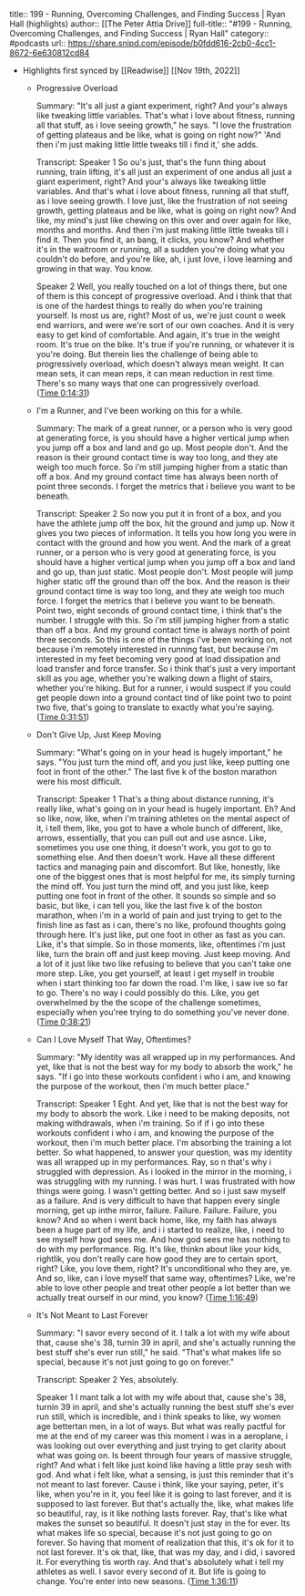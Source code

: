 title:: 199 - Running, Overcoming Challenges, and Finding Success | Ryan Hall (highlights)
author:: [[The Peter Attia Drive]]
full-title:: "\#199 - Running, Overcoming Challenges, and Finding Success | Ryan Hall"
category:: #podcasts
url:: https://share.snipd.com/episode/b0fdd616-2cb0-4cc1-8672-6e630812cd84

- Highlights first synced by [[Readwise]] [[Nov 19th, 2022]]
	- Progressive Overload
	  
	  Summary:
	  "It's all just a giant experiment, right? And your's always like tweaking little variables. That's what i love about fitness, running all that stuff, as i love seeing growth," he says. "I love the frustration of getting plateaus and be like, what is going on right now?" 'And then i'm just making little little tweaks till i find it,' she adds.
	  
	  Transcript:
	  Speaker 1
	  So ou's just, that's the funn thing about running, train lifting, it's all just an experiment of one andus all just a giant experiment, right? And your's always like tweaking little variables. And that's what i love about fitness, running all that stuff, as i love seeing growth. I love just, like the frustration of not seeing growth, getting plateaus and be like, what is going on right now? And like, my mind's just like chewing on this over and over again for like, months and months. And then i'm just making little little tweaks till i find it. Then you find it, an bang, it clicks, you know? And whether it's in the waitroom or running, all a sudden you're doing what you couldn't do before, and you're like, ah, i just love, i love learning and growing in that way. You know.
	  
	  Speaker 2
	  Well, you really touched on a lot of things there, but one of them is this concept of progressive overload. And i think that that is one of the hardest things to really do when you're training yourself. Is most us are, right? Most of us, we're just count o week end warriors, and were we're sort of our own coaches. And it is very easy to get kind of comfortable. And again, it's true in the weight room. It's true on the bike. It's true if you're running, or whatever it is you're doing. But therein lies the challenge of being able to progressively overload, which doesn't always mean weight. It can mean sets, it can mean reps, it can mean reduction in rest time. There's so many ways that one can progressively overload. ([Time 0:14:31](https://share.snipd.com/snip/74fbcd0a-9d93-41b6-9f51-ae518d29b48a))
	- I'm a Runner, and I've been working on this for a while.
	  
	  Summary:
	  The mark of a great runner, or a person who is very good at generating force, is you should have a higher vertical jump when you jump off a box and land and go up. Most people don't. And the reason is their ground contact time is way too long, and they ate weigh too much force. So i'm still jumping higher from a static than off a box. And my ground contact time has always been north of point three seconds. I forget the metrics that i believe you want to be beneath.
	  
	  Transcript:
	  Speaker 2
	  So now you put it in front of a box, and you have the athlete jump off the box, hit the ground and jump up. Now it gives you two pieces of information. It tells you how long you were in contact with the ground and how you went. And the mark of a great runner, or a person who is very good at generating force, is you should have a higher vertical jump when you jump off a box and land and go up, than just static. Most people don't. Most people will jump higher static off the ground than off the box. And the reason is their ground contact time is way too long, and they ate weigh too much force. I forget the metrics that i believe you want to be beneath. Point two, eight seconds of ground contact time, i think that's the number. I struggle with this. So i'm still jumping higher from a static than off a box. And my ground contact time is always north of point three seconds. So this is one of the things i've been working on, not because i'm remotely interested in running fast, but because i'm interested in my feet becoming very good at load dissipation and load transfer and force transfer. So i think that's just a very important skill as you age, whether you're walking down a flight of stairs, whether you're hiking. But for a runner, i would suspect if you could get people down into a ground contact tind of like point two to point two five, that's going to translate to exactly what you're saying. ([Time 0:31:51](https://share.snipd.com/snip/84ddf757-f614-4d1f-8fe1-f3d7cb121cb0))
	- Don't Give Up, Just Keep Moving
	  
	  Summary:
	  "What's going on in your head is hugely important," he says. "You just turn the mind off, and you just like, keep putting one foot in front of the other." The last five k of the boston marathon were his most difficult.
	  
	  Transcript:
	  Speaker 1
	  That's a thing about distance running, it's really like, what's going on in your head is hugely important. Eh? And so like, now, like, when i'm training athletes on the mental aspect of it, i tell them, like, you got to have a whole bunch of different, like, arrows, essentially, that you can pull out and use asnce. Like, sometimes you use one thing, it doesn't work, you got to go to something else. And then doesn't work. Have all these different tactics and managing pain and discomfort. But like, honestly, like one of the biggest ones that is most helpful for me, its simply turning the mind off. You just turn the mind off, and you just like, keep putting one foot in front of the other. It sounds so simple and so basic, but like, i can tell you, like the last five k of the boston marathon, when i'm in a world of pain and just trying to get to the finish line as fast as i can, there's no like, profound thoughts going through here. It's just like, put one foot in other as fast as you can. Like, it's that simple. So in those moments, like, oftentimes i'm just like, turn the brain off and just keep moving. Just keep moving. And a lot of it just like two like refusing to believe that you can't take one more step. Like, you get yourself, at least i get myself in trouble when i start thinking too far down the road. I'm like, i saw ive so far to go. There's no way i could possibly do this. Like, you get overwhelmed by the the scope of the challenge sometimes, especially when you'ree trying to do something you've never done. ([Time 0:38:21](https://share.snipd.com/snip/0375dbeb-e103-4501-8df0-a4ff3877fca3))
	- Can I Love Myself That Way, Oftentimes?
	  
	  Summary:
	  "My identity was all wrapped up in my performances. And yet, like that is not the best way for my body to absorb the work," he says. "If i go into these workouts confident i who i am, and knowing the purpose of the workout, then i'm much better place."
	  
	  Transcript:
	  Speaker 1
	  Eght. And yet, like that is not the best way for my body to absorb the work. Like i need to be making deposits, not making withdrawals, when i'm training. So if if i go into these workouts confident i who i am, and knowing the purpose of the workout, then i'm much better place. I'm absorbing the training a lot better. So what happened, to answer your question, was my identity was all wrapped up in my performances. Ray, so n that's why i struggled with depression. As i looked in the mirror in the morning, i was struggling with my running. I was hurt. I was frustrated with how things were going. I wasn't getting better. And so i just saw myself as a failure. And is very difficult to have that happen every single morning, get up inthe mirror, failure. Failure. Failure. Failure, you know? And so when i went back home, like, my faith has always been a huge part of my life, and i i started to realize, like, i need to see myself how god sees me. And how god sees me has nothing to do with my performance. Rig. It's like, thinkn about like your kids, rightlik, you don't really care how good they are to certain sport, right? Like, you love them, right? It's unconditional who they are, ye. And so, like, can i love myself that same way, oftentimes? Like, we're able to love other people and treat other people a lot better than we actually treat ourself in our mind, you know? ([Time 1:16:49](https://share.snipd.com/snip/8ff52ca8-611b-47ff-ad25-2cf7c2187245))
	- It's Not Meant to Last Forever
	  
	  Summary:
	  "I savor every second of it. I talk a lot with my wife about that, cause she's 38, turnin 39 in april, and she's actually running the best stuff she's ever run still," he said. "That's what makes life so special, because it's not just going to go on forever."
	  
	  Transcript:
	  Speaker 2
	  Yes, absolutely.
	  
	  Speaker 1
	  I mant talk a lot with my wife about that, cause she's 38, turnin 39 in april, and she's actually running the best stuff she's ever run still, which is incredible, and i think speaks to like, wy women age bettertan men, in a lot of ways. But what was really pactful for me at the end of my career was this moment i was in a aeroplane, i was looking out over everything and just trying to get clarity about what was going on. Is beent through four years of massive struggle, right? And what i felt like just koind like having a little pray sesh with god. And what i felt like, what a sensing, is just this reminder that it's not meant to last forever. Cause i think, like your saying, peter, it's like, when you're in it, you feel like it is going to last forever, and it is supposed to last forever. But that's actually the, like, what makes life so beautiful, ray, is it like nothing lasts forever. Ray, that's like what makes the sunset so beautiful. It doesn't just stay in the for ever. Its what makes life so special, because it's not just going to go on forever. So having that moment of realization that this, it's ok for it to not last forever. It's ok that, like, that was my day, and i did, i savored it. For everything tis worth ray. And that's absolutely what i tell my athletes as well. I savor every second of it. But life is going to change. You're enter into new seasons. ([Time 1:36:11](https://share.snipd.com/snip/544d87ba-6310-493a-9bc8-315d925fa065))